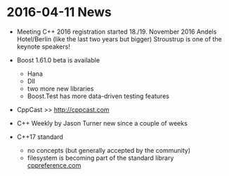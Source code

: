 # 2016-04-11 News

* Meeting C++ 2016 registration started 18./19. November 2016
  Andels Hotel/Berlin (like the last two years but bigger)
  Stroustrup is one of the keynote speakers!

* Boost 1.61.0 beta is available
    + Hana
    + Dll
    + two more new libraries
    + Boost.Test has more data-driven testing features

* CppCast >> http://cppcast.com

* C++ Weekly by Jason Turner new since a couple of weeks

* C++17 standard
     + no concepts (but generally accepted by the community)
     + filesystem is becoming part of the standard library [cppreference.com](http://en.cppreference.com/w/cpp/experimental/fs)

